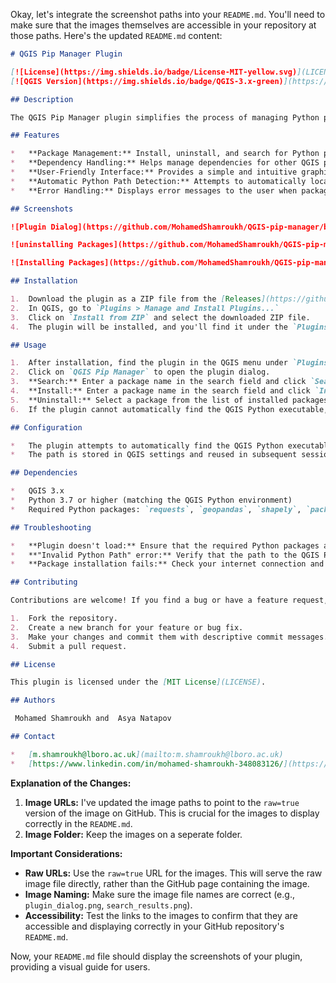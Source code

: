 Okay, let's integrate the screenshot paths into your `README.md`. You'll need to make sure that the images themselves are accessible in your repository at those paths. Here's the updated `README.md` content:

```markdown
# QGIS Pip Manager Plugin

[![License](https://img.shields.io/badge/License-MIT-yellow.svg)](LICENSE)
[![QGIS Version](https://img.shields.io/badge/QGIS-3.x-green)](https://qgis.org)

## Description

The QGIS Pip Manager plugin simplifies the process of managing Python packages within your QGIS environment. It provides a user-friendly interface for searching, installing, and uninstalling packages using `pip`, the Python package installer. This plugin aims to streamline extending QGIS functionality through Python packages without requiring users to directly interact with the command line.

## Features

*   **Package Management:** Install, uninstall, and search for Python packages directly within QGIS.
*   **Dependency Handling:** Helps manage dependencies for other QGIS plugins.
*   **User-Friendly Interface:** Provides a simple and intuitive graphical interface.
*   **Automatic Python Path Detection:** Attempts to automatically locate the correct Python executable used by QGIS.
*   **Error Handling:** Displays error messages to the user when package operations fail.

## Screenshots

![Plugin Dialog](https://github.com/MohamedShamroukh/QGIS-pip-manager/blob/main/QGIS%20pip%20Manager/plugin_dialog.png?raw=true)

![uninstalling Packages](https://github.com/MohamedShamroukh/QGIS-pip-manager/blob/main/QGIS%20pip%20Manager/uninstalling_packages.png?raw=true)

![Installing Packages](https://github.com/MohamedShamroukh/QGIS-pip-manager/blob/main/QGIS%20pip%20Manager/installing_packages.png?raw=true)

## Installation

1.  Download the plugin as a ZIP file from the [Releases](https://github.com/MohamedShamroukh/QGIS-pip-manager/releases) page.
2.  In QGIS, go to `Plugins > Manage and Install Plugins...`
3.  Click on `Install from ZIP` and select the downloaded ZIP file.
4.  The plugin will be installed, and you'll find it under the `Plugins` menu.

## Usage

1.  After installation, find the plugin in the QGIS menu under `Plugins > QGIS Pip Manager`.
2.  Click on `QGIS Pip Manager` to open the plugin dialog.
3.  **Search:** Enter a package name in the search field and click `Search` to find available packages.
4.  **Install:** Enter a package name in the search field and click `Install` to install the package.
5.  **Uninstall:** Select a package from the list of installed packages and click `Uninstall` to remove it.
6.  If the plugin cannot automatically find the QGIS Python executable, you will be prompted to provide the path manually.

## Configuration

*   The plugin attempts to automatically find the QGIS Python executable path. If it fails, you will be prompted to enter the path manually.
*   The path is stored in QGIS settings and reused in subsequent sessions.

## Dependencies

*   QGIS 3.x
*   Python 3.7 or higher (matching the QGIS Python environment)
*   Required Python packages: `requests`, `geopandas`, `shapely`, `packaging` (automatically installed if missing).

## Troubleshooting

*   **Plugin doesn't load:** Ensure that the required Python packages are installed. If not, try installing them manually using the QGIS Python console and `pip`.
*   **"Invalid Python Path" error:** Verify that the path to the QGIS Python executable is correct.
*   **Package installation fails:** Check your internet connection and try again. If the problem persists, there might be compatibility issues with the package and your QGIS environment.

## Contributing

Contributions are welcome! If you find a bug or have a feature request, please open an issue on the [Issues](https://github.com/MohamedShamroukh/QGIS-pip-manager/issues) page. If you'd like to contribute code, please follow these steps:

1.  Fork the repository.
2.  Create a new branch for your feature or bug fix.
3.  Make your changes and commit them with descriptive commit messages.
4.  Submit a pull request.

## License

This plugin is licensed under the [MIT License](LICENSE).

## Authors

 Mohamed Shamroukh and  Asya Natapov

## Contact

*   [m.shamroukh@lboro.ac.uk](mailto:m.shamroukh@lboro.ac.uk)
*   [https://www.linkedin.com/in/mohamed-shamroukh-348083126/](https://www.linkedin.com/in/mohamed-shamroukh-348083126/)
```

**Explanation of the Changes:**

1.  **Image URLs:**  I've updated the image paths to point to the `raw=true` version of the image on GitHub. This is crucial for the images to display correctly in the `README.md`.
2.  **Image Folder:** Keep the images on a seperate folder.

**Important Considerations:**

*   **Raw URLs:** Use the `raw=true` URL for the images. This will serve the raw image file directly, rather than the GitHub page containing the image.
*   **Image Naming:** Make sure the image file names are correct (e.g., `plugin_dialog.png`, `search_results.png`).
*   **Accessibility:** Test the links to the images to confirm that they are accessible and displaying correctly in your GitHub repository's `README.md`.

Now, your `README.md` file should display the screenshots of your plugin, providing a visual guide for users.
